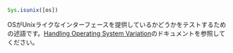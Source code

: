```julia
Sys.isunix([os])
```

OSがUnixライクなインターフェースを提供しているかどうかをテストするための述語です。[Handling Operating System Variation](@ref)のドキュメントを参照してください。
